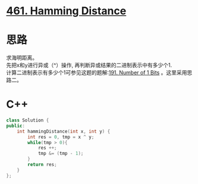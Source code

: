 # [461. Hamming Distance](https://leetcode.com/problems/hamming-distance/description/)
# 思路
求海明距离。    
先把x和y进行异或（^）操作, 再判断异或结果的二进制表示中有多少个1.   
计算二进制表示有多少个1可参见这题的题解:[191. Number of 1 Bits](https://github.com/ShusenTang/LeetCode/blob/master/191.%20Number%20of%201%20Bits.md)
。这里采用思路二。
# C++
``` C++
class Solution {
public:
    int hammingDistance(int x, int y) {
        int res = 0, tmp = x ^ y;
        while(tmp > 0){
            res ++;
            tmp &= (tmp - 1);
        }
        return res;
    }
};
```
